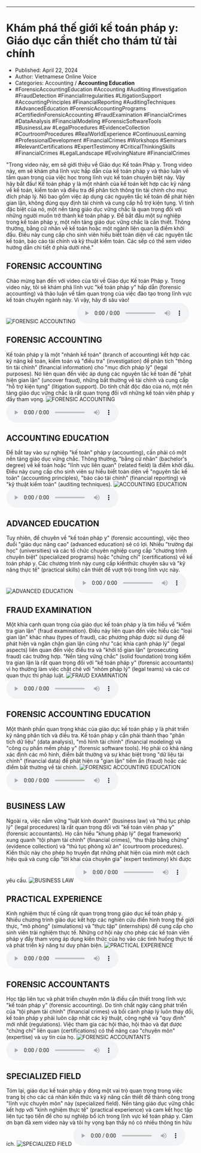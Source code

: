 
---

# Khám phá thế giới kế toán pháp y: Giáo dục cần thiết cho thám tử tài chính

- Published: April 22, 2024
- Author: Vietnamese Online Voice
- Categories: Accounting / **Accounting Education**
- #ForensicAccountingEducation #Accounting #Auditing #Investigation #FraudDetection #FinancialIrregularities #LitigationSupport #AccountingPrinciples #FinancialReporting #AuditingTechniques #AdvancedEducation #ForensicAccountingPrograms #CertifiedinForensicAccounting #FraudExamination #FinancialCrimes #DataAnalysis #FinancialModeling #ForensicSoftwareTools #BusinessLaw #LegalProcedures #EvidenceCollection #CourtroomProcedures #RealWorldExperience #ContinuousLearning #ProfessionalDevelopment #FinancialCrimes #Workshops #Seminars #RelevantCertifications #ExpertTestimony #CriticalThinkingSkills #FinancialCrimes #LegalLandscape #EvolvingNature #FinancialCrimes

"Trong video này, em sẽ giới thiệu về Giáo dục Kế toán Pháp y. Trong video này, em sẽ khám phá lĩnh vực hấp dẫn của kế toán pháp y và thảo luận về tầm quan trọng của việc học trong lĩnh vực kế toán chuyên biệt này. Vậy hãy bắt đầu! Kế toán pháp y là một nhánh của kế toán kết hợp các kỹ năng về kế toán, kiểm toán và điều tra để phân tích thông tin tài chính cho mục đích pháp lý. Nó bao gồm việc áp dụng các nguyên tắc kế toán để phát hiện gian lận, không đúng quy định tài chính và cung cấp hỗ trợ kiện tụng. Vì tính đặc biệt của nó, một nền tảng giáo dục vững chắc là quan trọng đối với những người muốn trở thành kế toán pháp y. Để bắt đầu một sự nghiệp trong kế toán pháp y, một nền tảng giáo dục vững chắc là cần thiết. Thông thường, bằng cử nhân về kế toán hoặc một ngành liên quan là điểm khởi đầu. Điều này cung cấp cho sinh viên hiểu biết toàn diện về các nguyên tắc kế toán, báo cáo tài chính và kỹ thuật kiểm toán. Các sếp có thể xem video hướng dẫn chi tiết ở phía dưới nhé."


## FORENSIC ACCOUNTING

Chào mừng bạn đến với video của tôi về Giáo dục Kế toán Pháp y. Trong video này, tôi sẽ khám phá lĩnh vực "kế toán pháp y" hấp dẫn (forensic accounting) và thảo luận về tầm quan trọng của việc đào tạo trong lĩnh vực kế toán chuyên ngành này. Vì vậy, hãy đi sâu vào!
![FORENSIC ACCOUNTING](https://http-archiver-apis-production-80.schnworks.com/storage/images/transitions/2024-04-22/transition-9207690072-Montserrat-Black-880E4F.jpg)
<audio controls>
    <source src="https://http-archiver-apis-production-80.schnworks.com/storage/audio/file-18953766432.mp3" type="audio/mpeg">
</audio>



## FORENSIC ACCOUNTING

Kế toán pháp y là một "nhánh kế toán" (branch of accounting) kết hợp các kỹ năng kế toán, kiểm toán và "điều tra" (investigation) để phân tích "thông tin tài chính" (financial information) cho "mục đích pháp lý" (legal purposes). Nó liên quan đến việc áp dụng các nguyên tắc kế toán để "phát hiện gian lận" (uncover fraud), những bất thường về tài chính và cung cấp "hỗ trợ kiện tụng" (litigation support). Do tính chất độc đáo của nó, một nền tảng giáo dục vững chắc là rất quan trọng đối với những kế toán viên pháp y đầy tham vọng.
![FORENSIC ACCOUNTING](https://http-archiver-apis-production-80.schnworks.com/storage/images/transitions/2024-04-22/transition--38312875744-Montserrat-Thin-283593.jpg)
<audio controls>
    <source src="https://http-archiver-apis-production-80.schnworks.com/storage/audio/file-3309087969.mp3" type="audio/mpeg">
</audio>



## ACCOUNTING EDUCATION

Để bắt tay vào sự nghiệp "kế toán" pháp y (accounting), cần phải có một nền tảng giáo dục vững chắc. Thông thường, "bằng cử nhân" (bachelor's degree) về kế toán hoặc "lĩnh vực liên quan" (related field) là điểm khởi đầu. Điều này cung cấp cho sinh viên sự hiểu biết toàn diện về "nguyên tắc kế toán" (accounting principles), "báo cáo tài chính" (financial reporting) và "kỹ thuật kiểm toán" (auditing techniques).
![ACCOUNTING EDUCATION](https://http-archiver-apis-production-80.schnworks.com/storage/images/transitions/2024-04-22/transition-4975388522-Montserrat-ExtraBold-4A148C.jpg)
<audio controls>
    <source src="https://http-archiver-apis-production-80.schnworks.com/storage/audio/file-16350452166.mp3" type="audio/mpeg">
</audio>



## ADVANCED EDUCATION

Tuy nhiên, để chuyên về "kế toán pháp y" (forensic accounting), việc theo đuổi "giáo dục nâng cao" (advanced education) sẽ có lợi. Nhiều "trường đại học" (universities) và các tổ chức chuyên nghiệp cung cấp "chương trình chuyên biệt" (specialized programs) hoặc "chứng chỉ" (certifications) về kế toán pháp y. Các chương trình này cung cấp kiến ​​thức chuyên sâu và "kỹ năng thực tế" (practical skills) cần thiết để vượt trội trong lĩnh vực này.
![ADVANCED EDUCATION](https://http-archiver-apis-production-80.schnworks.com/storage/images/transitions/2024-04-22/transition-8287365177-Montserrat-Medium-9C27B0.jpg)
<audio controls>
    <source src="https://http-archiver-apis-production-80.schnworks.com/storage/audio/file-44498987373.mp3" type="audio/mpeg">
</audio>



## FRAUD EXAMINATION

Một khía cạnh quan trọng của giáo dục kế toán pháp y là tìm hiểu về "kiểm tra gian lận" (fraud examination). Điều này liên quan đến việc hiểu các "loại gian lận" khác nhau (types of fraud), các phương pháp được sử dụng để phát hiện và ngăn chặn gian lận cũng như "các khía cạnh pháp lý" (legal aspects) liên quan đến việc điều tra và "khởi tố gian lận" (prosecuting fraud) các trường hợp. "Nền tảng vững chắc" (solid foundation) trong kiểm tra gian lận là rất quan trọng đối với "kế toán pháp y" (forensic accountants) vì họ thường làm việc chặt chẽ với "nhóm pháp lý" (legal teams) và các cơ quan thực thi pháp luật.
![FRAUD EXAMINATION](https://http-archiver-apis-production-80.schnworks.com/storage/images/transitions/2024-04-22/transition--7661088052-Montserrat-ExtraBold-303F9F.jpg)
<audio controls>
    <source src="https://http-archiver-apis-production-80.schnworks.com/storage/audio/file-40946375394.mp3" type="audio/mpeg">
</audio>



## FORENSIC ACCOUNTING EDUCATION

Một thành phần quan trọng khác của giáo dục kế toán pháp y là phát triển kỹ năng phân tích và điều tra. Kế toán pháp y cần phải thành thạo "phân tích dữ liệu" (data analysis), "mô hình tài chính" (financial modeling) và "công cụ phần mềm pháp y" (forensic software tools). Họ phải có khả năng xác định các mô hình, điểm bất thường và sự khác biệt trong "dữ liệu tài chính" (financial data) để phát hiện ra "gian lận" tiềm ẩn (fraud) hoặc các điểm bất thường về tài chính.
![FORENSIC ACCOUNTING EDUCATION](https://http-archiver-apis-production-80.schnworks.com/storage/images/transitions/2024-04-22/transition-19774043646-Montserrat-Thin-673AB7.jpg)
<audio controls>
    <source src="https://http-archiver-apis-production-80.schnworks.com/storage/audio/file-6779830633.mp3" type="audio/mpeg">
</audio>



## BUSINESS LAW

Ngoài ra, việc nắm vững "luật kinh doanh" (business law) và "thủ tục pháp lý" (legal procedures) là rất quan trọng đối với "kế toán viên pháp y" (forensic accountants). Họ cần hiểu "khung pháp lý" (legal framework) xung quanh "tội phạm tài chính" (financial crimes), "thu thập bằng chứng" (evidence collection) và "thủ tục phòng xử án" (courtroom procedures). Kiến thức này cho phép họ truyền đạt những phát hiện của mình một cách hiệu quả và cung cấp "lời khai của chuyên gia" (expert testimony) khi được yêu cầu.
![BUSINESS LAW](https://http-archiver-apis-production-80.schnworks.com/storage/images/transitions/2024-04-22/transition--52613790640-Montserrat-Black-4A148C.jpg)
<audio controls>
    <source src="https://http-archiver-apis-production-80.schnworks.com/storage/audio/file-12883237298.mp3" type="audio/mpeg">
</audio>



## PRACTICAL EXPERIENCE

Kinh nghiệm thực tế cũng rất quan trọng trong giáo dục kế toán pháp y. Nhiều chương trình giáo dục kết hợp các nghiên cứu điển hình trong thế giới thực, "mô phỏng" (simulations) và "thực tập" (internships) để cung cấp cho sinh viên trải nghiệm thực tế. Những cơ hội này cho phép các kế toán viên pháp y đầy tham vọng áp dụng kiến ​​thức của họ vào các tình huống thực tế và phát triển kỹ năng tư duy phản biện.
![PRACTICAL EXPERIENCE](https://http-archiver-apis-production-80.schnworks.com/storage/images/transitions/2024-04-22/transition--7741761915-Montserrat-ExtraBold-303F9F.jpg)
<audio controls>
    <source src="https://http-archiver-apis-production-80.schnworks.com/storage/audio/file-41558526087.mp3" type="audio/mpeg">
</audio>



## FORENSIC ACCOUNTANTS

Học tập liên tục và phát triển chuyên môn là điều cần thiết trong lĩnh vực "kế toán pháp y" (forensic accounting). Do tính chất ngày càng phát triển của "tội phạm tài chính" (financial crimes) và bối cảnh pháp lý luôn thay đổi, kế toán pháp y phải luôn cập nhật các kỹ thuật, công nghệ và "quy định" mới nhất (regulations). Việc tham gia các hội thảo, hội thảo và đạt được "chứng chỉ" liên quan (certifications) có thể nâng cao "chuyên môn" (expertise) và uy tín của họ.
![FORENSIC ACCOUNTANTS](https://http-archiver-apis-production-80.schnworks.com/storage/images/transitions/2024-04-22/transition-15814469406-Montserrat-SemiBold-9C27B0.jpg)
<audio controls>
    <source src="https://http-archiver-apis-production-80.schnworks.com/storage/audio/file-4029460162.mp3" type="audio/mpeg">
</audio>



## SPECIALIZED FIELD

Tóm lại, giáo dục kế toán pháp y đóng một vai trò quan trọng trong việc trang bị cho các cá nhân kiến ​​thức và kỹ năng cần thiết để thành công trong "lĩnh vực chuyên môn" này (specialized field). Nền tảng giáo dục vững chắc kết hợp với "kinh nghiệm thực tế" (practical experience) và cam kết học tập liên tục tạo tiền đề cho sự nghiệp bổ ích trong lĩnh vực kế toán pháp y. Cảm ơn bạn đã xem video này và tôi hy vọng bạn thấy nó có nhiều thông tin hữu ích.
![SPECIALIZED FIELD](https://http-archiver-apis-production-80.schnworks.com/storage/images/transitions/2024-04-22/transition--48225733275-Montserrat-Bold-303F9F.jpg)
<audio controls>
    <source src="https://http-archiver-apis-production-80.schnworks.com/storage/audio/file-51189869698.mp3" type="audio/mpeg">
</audio>

